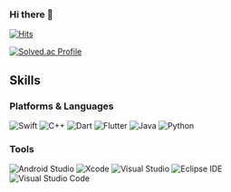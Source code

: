 ### Hi there 👋
[![Hits](https://hits.seeyoufarm.com/api/count/incr/badge.svg?url=https%3A%2F%2Fgithub.com%2Fpuretension&count_bg=%233D89C8&title_bg=%233D45C8&icon=&icon_color=%23E7E7E7&title=hits&edge_flat=false)](https://hits.seeyoufarm.com)

[![Solved.ac Profile](http://mazassumnida.wtf/api/v2/generate_badge?boj=rlrlfhtm2)](https://solved.ac/rlrlfhtm2/)

## Skills
### Platforms & Languages
![Swift](https://img.shields.io/badge/Swift-F80000.svg?&style=for-the-badge&logo=Swift&logoColor=white)
![C++](https://img.shields.io/badge/C/C++-1572B6.svg?&style=for-the-badge&logo=C&logoColor=white)
![Dart](https://img.shields.io/badge/Dart-1572B6.svg?&style=for-the-badge&logo=Dart&logoColor=white)
![Flutter](https://img.shields.io/badge/Flutter-4479A1.svg?&style=for-the-badge&logo=Flutter&logoColor=white)
![Java](https://img.shields.io/badge/Java-007396.svg?&style=for-the-badge&logo=Java&logoColor=white)
![Python](https://img.shields.io/badge/Python-3776AB.svg?&style=for-the-badge&logo=Python&logoColor=white)

### Tools 
![Android Studio](https://img.shields.io/badge/Android%20Studio-3DDC84.svg?&style=for-the-badge&logo=Android%20Studio&logoColor=white)
![Xcode](https://img.shields.io/badge/Xcode%20-147EFB.svg?&style=for-the-badge&logo=Xcode%20&logoColor=white)
![Visual Studio](https://img.shields.io/badge/Visual%20Studio-svg?&style=for-the-badge&logo=Visual%20Studio&logoColor=white)
![Eclipse IDE](https://img.shields.io/badge/Eclipse%20IDE-2C2255.svg?&style=for-the-badge&logo=Eclipse%20IDE&logoColor=white)
![Visual Studio Code](https://img.shields.io/badge/Visual%20Studio%20Code-007ACC.svg?&style=for-the-badge&logo=Visual%20Studio%20Code&logoColor=white)



<!--
**puretension/puretension** is a ✨ _special_ ✨ repository because its `README.md` (this file) appears on your GitHub profile.

Here are some ideas to get you started:

- 🔭 I’m currently working on ...
- 🌱 I’m currently learning ...
- 👯 I’m looking to collaborate on ...
- 🤔 I’m looking for help with ...
- 💬 Ask me about ...
- 📫 How to reach me: ...
- 😄 Pronouns: ...
- ⚡ Fun fact: ...
-->
